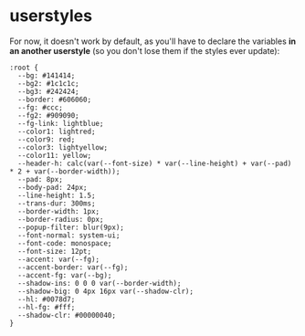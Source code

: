 # userstyles
For now, it doesn't work by default, as you'll have to declare the variables **in an another userstyle** (so you don't lose them if the styles ever update):
```
:root {
  --bg: #141414;
  --bg2: #1c1c1c;
  --bg3: #242424;
  --border: #606060;
  --fg: #ccc;
  --fg2: #909090;
  --fg-link: lightblue;
  --color1: lightred;
  --color9: red;
  --color3: lightyellow;
  --color11: yellow;
  --header-h: calc(var(--font-size) * var(--line-height) + var(--pad) * 2 + var(--border-width));
  --pad: 8px;
  --body-pad: 24px;
  --line-height: 1.5;
  --trans-dur: 300ms;
  --border-width: 1px;
  --border-radius: 0px;
  --popup-filter: blur(9px);
  --font-normal: system-ui;
  --font-code: monospace;
  --font-size: 12pt;
  --accent: var(--fg);
  --accent-border: var(--fg);
  --accent-fg: var(--bg);
  --shadow-ins: 0 0 0 var(--border-width);
  --shadow-big: 0 4px 16px var(--shadow-clr);
  --hl: #0078d7;
  --hl-fg: #fff;
  --shadow-clr: #00000040;
}
```
